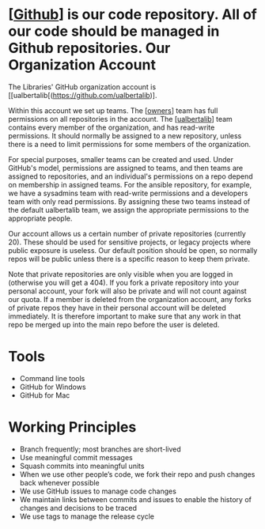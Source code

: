 [[Github](https://github.com)] is our code repository. All of our code should be managed in Github
repositories. 
Our Organization Account
==============
The Libraries' GitHub organization account is [[ualbertalib[(https://github.com/ualbertalib)]. 

Within this account we set up teams. The [[owners](https://github.com/orgs/ualbertalib/teams/owners)] team has full permissions on all repositories in the account. The [[ualbertalib](https://github.com/orgs/ualbertalib/teams/ualbertalib)] team contains every member of the organization, and has read-write permissions. It should normally be assigned to a new repository, unless there is a need to limit permissions for some members of the organization.

For special purposes, smaller teams can be created and used. Under GitHub's model, permissions are assigned to teams, and then teams are assigned to repositories, and an individual's permissions on a repo depend on membership in assigned teams. For the ansible repository, for example, we have a sysadmins team with read-write permissions and a developers team with only read permissions. By assigning these two teams instead of the default ualbertalib team, we assign the appropriate permissions to the appropriate people.

Our account allows us a certain number of private repositories (currently 20). These should be used for sensitive projects, or legacy projects where public exposure is useless. Our default position should be open, so normally repos will be public unless there is a specific reason to keep them private.

Note that private repositories are only visible when you are logged in (otherwise you will get a 404). If you fork a private repository into your personal account, your fork will also be private and will not count against our quota. If a member is deleted from the organization account, any forks of private repos they have in their personal account will be deleted immediately. It is therefore important to make sure that any work in that repo be merged up into the main repo before the user is deleted.

Tools
========
* Command line tools
* GitHub for Windows
* GitHub for Mac

Working Principles
=========
* Branch frequently; most branches are short-lived
* Use meaningful commit messages
* Squash commits into meaningful units
* When we use other people’s code, we fork their repo and push changes back whenever possible
* We use GitHub issues to manage code changes
* We maintain links between commits and issues to enable the history of changes and decisions to be traced
* We use tags to manage the release cycle


